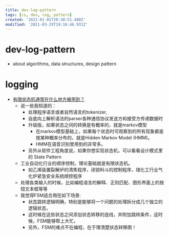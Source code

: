 ```yaml
---
title: dev-log-pattern
tags: [cs, dev, log, pattern]
created: '2021-01-01T20:38:51.480Z'
modified: '2021-03-29T19:16:46.931Z'
---
```


# dev-log-pattern

- about algorithms, data structures, design pattern

# logging

 

- [有限状态机通常在什么地方被用到？](https://www.zhihu.com/question/31634405)
  - 说一些我知道的：
    - 处理程序语言或者自然语言的tokenizer, 
    - 自底向上解析语法的parser各种通信协议发送方和接受方传递数据时
    - 升级版，如果状态之间的转换是有概率的，就是markov模型
      - 在markov模型基础上，如果每个状态时可观察到的所有现象都是按某种概率分布的，就是Hidden Markov Model (HMM)。
      - HMM在语音识别里用到的非常多。
    - 另外从软件工程角度说，如果你想实现状态机，可以看看设计模式里的 State Pattern
  - 工业自动化行业的顺序控制，理论基础就是有限状态机。
    - 如乙烯装置裂解炉的清焦程序，闭锁料斗的控制程序，煤化工行业气化炉紧急安全系统顺控程序
  - 处理各类输入的时候，比如编程语言的解释、正则匹配、图形界面上的按钮文本框等等
  - 我觉得FSM适合用在如下场景:
    - 状态跳转逻辑明确，特别是能够将一个问题的处理拆分成几个独立的逻辑状态，
    - 这时候在这些状态之间添加状态转移的连线，并附加跳转条件，这时候，FSM能够帮上大忙。
    - 另外，FSM的难点不在编程，在于理清楚状态转移图！
